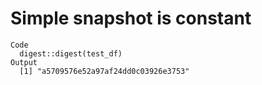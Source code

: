 # Simple snapshot is constant

    Code
      digest::digest(test_df)
    Output
      [1] "a5709576e52a97af24dd0c03926e3753"

